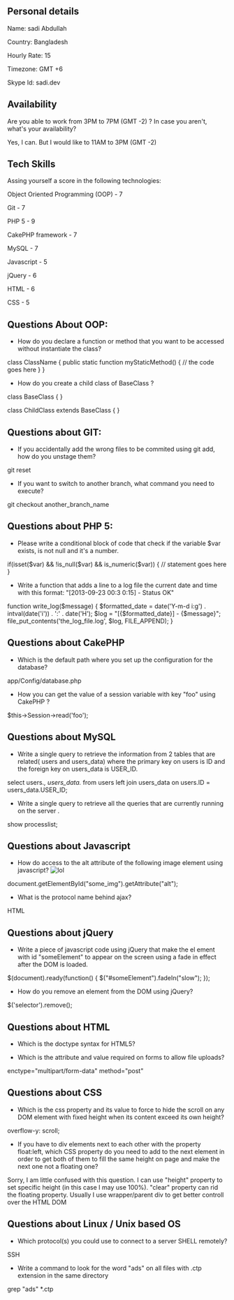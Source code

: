 ## Personal details

Name: sadi Abdullah

Country: Bangladesh

Hourly Rate: 15

Timezone: GMT +6

Skype Id: sadi.dev

## Availability

Are you able to work from 3PM to 7PM (GMT -2) ? In case you aren't, what's your availability?

Yes, I can. But I would like to 11AM to 3PM (GMT -2)
 
## Tech Skills

Assing yourself a score in the following technologies:


Object Oriented Programming (OOP) - 7

Git -  7

PHP 5 - 9

CakePHP framework - 7

MySQL -  7

Javascript - 5

jQuery -  6

HTML - 6

CSS - 5

## Questions About OOP:

- How do you declare a function or method that you want to be accessed without instantiate the class?

class ClassName {
  public static function myStaticMethod() {
    // the code goes here
  }
}

- How do you create a child class of BaseClass ?

class BaseClass {
}

class ChildClass extends BaseClass {
}

 
## Questions about GIT:

- If you accidentally add the wrong files to be commited using git add, how do you unstage them?

git reset

- If you want to switch to another branch, what command you need to execute?

git checkout another_branch_name

 
## Questions about PHP 5:

- Please write a conditional block of code that check if the variable $var exists, is not null and it's a number.

if(isset($var) && !is_null($var) && is_numeric($var)) {
  // statement goes here
}

- Write a function that adds a line to a log file the current date and time with this format: "[2013-09-23 00:3 0:15] - Status OK"

function write_log($message) {
  $formatted_date = date('Y-m-d i:g') .  intval(date('i')) . ':' . date('H');
  $log = "[{$formatted_date}] - {$message}";
  file_put_contents('the_log_file.log', $log, FILE_APPEND);
}

## Questions about CakePHP

- Which is the default path where you set up the configuration for the database?

app/Config/database.php

- How you can get the value of a session variable with key "foo" using CakePHP ?

$this->Session->read('foo');

## Questions about MySQL

- Write a single query to retrieve the information from 2 tables that are related( users and users_data) where the primary key on users is ID and the foreign key on users_data is USER_ID.

select users.*, users_data.*
from users
left join users_data on users.ID = users_data.USER_ID;

- Write a single query to retrieve all the queries that are currently running on the server .

show processlist;

## Questions about Javascript

- How do access to the alt attribute of the following image element using javascript? <img src='http://example.com/image.jpg' id='some_img' alt='lol' />

document.getElementById("some_img").getAttribute("alt");

- What is the protocol name behind ajax?

HTML

## Questions about jQuery

- Write a piece of javascript code using jQuery that make the el ement with id "someElement" to appear on the screen using a fade in effect after the DOM is loaded.

$(document).ready(function() {
  $("#someElement").fadeIn("slow");
});

- How do you remove an element from the DOM using jQuery?

$('selector').remove();
 
## Questions about HTML

- Which is the doctype syntax for HTML5?

<!DOCTYPE HTML>

- Which is the attribute and value required on forms to allow file uploads?

enctype="multipart/form-data" method="post"

## Questions about CSS

- Which is the css property and its value to force to hide the scroll on any DOM element with fixed height when its content exceed its own height?

overflow-y: scroll;

- If you have to div elements next to each other with the property float:left, which CSS property do you need to add to the next element in order to get both of them to fill the same height on page and make the next one not a floating one?

Sorry, I am little confused with this question. I can use "height" property to set specific height (in this case I may use 100%). "clear" property can rid the floating property. Usually I use wrapper/parent div to get better controll over the HTML DOM

## Questions about Linux / Unix based OS

- Which protocol(s) you could use to connect to a server SHELL remotely?

SSH

- Write a command to look for the word "ads" on all files with .ctp extension in the same directory

grep "ads" *.ctp


